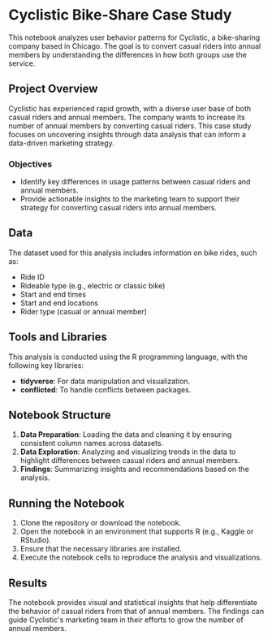 # Cyclistic Bike-Share Case Study

This notebook analyzes user behavior patterns for Cyclistic, a bike-sharing company based in Chicago. The goal is to convert casual riders into annual members by understanding the differences in how both groups use the service.

## Project Overview

Cyclistic has experienced rapid growth, with a diverse user base of both casual riders and annual members. The company wants to increase its number of annual members by converting casual riders. This case study focuses on uncovering insights through data analysis that can inform a data-driven marketing strategy.

### Objectives
- Identify key differences in usage patterns between casual riders and annual members.
- Provide actionable insights to the marketing team to support their strategy for converting casual riders into annual members.

## Data

The dataset used for this analysis includes information on bike rides, such as:
- Ride ID
- Rideable type (e.g., electric or classic bike)
- Start and end times
- Start and end locations
- Rider type (casual or annual member)

## Tools and Libraries

This analysis is conducted using the R programming language, with the following key libraries:
- **tidyverse**: For data manipulation and visualization.
- **conflicted**: To handle conflicts between packages.

## Notebook Structure

1. **Data Preparation**: Loading the data and cleaning it by ensuring consistent column names across datasets.
2. **Data Exploration**: Analyzing and visualizing trends in the data to highlight differences between casual riders and annual members.
3. **Findings**: Summarizing insights and recommendations based on the analysis.

## Running the Notebook

1. Clone the repository or download the notebook.
2. Open the notebook in an environment that supports R (e.g., Kaggle or RStudio).
3. Ensure that the necessary libraries are installed.
4. Execute the notebook cells to reproduce the analysis and visualizations.

## Results

The notebook provides visual and statistical insights that help differentiate the behavior of casual riders from that of annual members. The findings can guide Cyclistic's marketing team in their efforts to grow the number of annual members.
